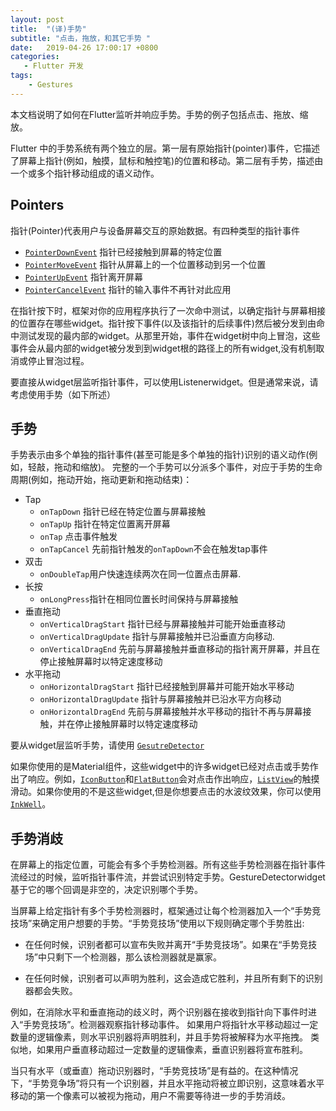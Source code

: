```yaml
---
layout: post
title:  "(译)手势"
subtitle: "点击，拖放，和其它手势 "
date:   2019-04-26 17:00:17 +0800
categories: 
   - Flutter 开发
tags:
    - Gestures
---
```


本文档说明了如何在Flutter监听并响应手势。手势的例子包括点击、拖放、缩放。

Flutter 中的手势系统有两个独立的层。第一层有原始指针(pointer)事件，它描述了屏幕上指针(例如，触摸，鼠标和触控笔)的位置和移动。第二层有手势，描述由一个或多个指针移动组成的语义动作。

<!--more-->


## Pointers

指针(Pointer)代表用户与设备屏幕交互的原始数据。有四种类型的指针事件

* [`PointerDownEvent`](https://api.flutter.dev/flutter/gestures/PointerDownEvent-class.html) 指针已经接触到屏幕的特定位置
* [`PointerMoveEvent`](https://api.flutter.dev/flutter/gestures/PointerMoveEvent-class.html) 指针从屏幕上的一个位置移动到另一个位置
* [`PointerUpEvent`](https://api.flutter.dev/flutter/gestures/PointerUpEvent-class.html) 指针离开屏幕
* [`PointerCancelEvent`](https://api.flutter.dev/flutter/gestures/PointerCancelEvent-class.html) 指针的输入事件不再针对此应用

在指针按下时，框架对你的应用程序执行了一次命中测试，以确定指针与屏幕相接的位置存在哪些widget。指针按下事件(以及该指针的后续事件)然后被分发到由命中测试发现的最内部的widget。从那里开始，事件在widget树中向上冒泡，这些事件会从最内部的widget被分发到到widget根的路径上的所有widget,没有机制取消或停止冒泡过程。

要直接从widget层监听指针事件，可以使用Listenerwidget。但是通常来说，请考虑使用手势（如下所述）

## 手势

手势表示由多个单独的指针事件(甚至可能是多个单独的指针)识别的语义动作(例如，轻敲，拖动和缩放)。 完整的一个手势可以分派多个事件，对应于手势的生命周期(例如，拖动开始，拖动更新和拖动结束)：

* Tap
  * `onTapDown` 指针已经在特定位置与屏幕接触
  * `onTapUp` 指针在特定位置离开屏幕
  * `onTap` 点击事件触发
  * `onTapCancel` 先前指针触发的`onTapDown`不会在触发tap事件
* 双击
  * `onDoubleTap`用户快速连续两次在同一位置点击屏幕.
* 长按
  * `onLongPress`指针在相同位置长时间保持与屏幕接触
* 垂直拖动
  * `onVerticalDragStart` 指针已经与屏幕接触并可能开始垂直移动
  * `onVerticalDragUpdate` 指针与屏幕接触并已沿垂直方向移动.
  * `onVerticalDragEnd` 先前与屏幕接触并垂直移动的指针离开屏幕，并且在停止接触屏幕时以特定速度移动
* 水平拖动
  * `onHorizontalDragStart` 指针已经接触到屏幕并可能开始水平移动
  * `onHorizontalDragUpdate` 指针与屏幕接触并已沿水平方向移动
  * `onHorizontalDragEnd` 先前与屏幕接触并水平移动的指针不再与屏幕接触，并在停止接触屏幕时以特定速度移动

要从widget层监听手势，请使用 [`GesutreDetector`](https://api.flutter.dev/flutter/widgets/GestureDetector-class.html)

如果你使用的是Material组件，这些widget中的许多widget已经对点击或手势作出了响应。例如，[`IconButton`](https://api.flutter.dev/flutter/material/IconButton-class.html)和[`FlatButton`](https://api.flutter.dev/flutter/material/FlatButton-class.html)会对点击作出响应，[`ListView`](https://api.flutter.dev/flutter/widgets/ListView-class.html)的触摸滑动。如果你使用的不是这些widget,但是你想要点击的水波纹效果，你可以使用[`InkWell`](https://api.flutter.dev/flutter/material/InkWell-class.html)。


## 手势消歧

在屏幕上的指定位置，可能会有多个手势检测器。所有这些手势检测器在指针事件流经过的时候，监听指针事件流，并尝试识别特定手势。GestureDetectorwidget基于它的哪个回调是非空的，决定识别哪个手势。

当屏幕上给定指针有多个手势检测器时，框架通过让每个检测器加入一个“手势竞技场”来确定用户想要的手势。“手势竞技场”使用以下规则确定哪个手势胜出:

* 在任何时候，识别者都可以宣布失败并离开“手势竞技场”。如果在“手势竞技场”中只剩下一个检测器，那么该检测器就是赢家。

* 在任何时候，识别者可以声明为胜利，这会造成它胜利，并且所有剩下的识别器都会失败。

例如，在消除水平和垂直拖动的歧义时，两个识别器在接收到指针向下事件时进入“手势竞技场”。检测器观察指针移动事件。 如果用户将指针水平移动超过一定数量的逻辑像素，则水平识别器将声明胜利，并且手势将被解释为水平拖拽。 类似地，如果用户垂直移动超过一定数量的逻辑像素，垂直识别器将宣布胜利。

当只有水平（或垂直）拖动识别器时，“手势竞技场”是有益的。在这种情况下，“手势竞争场”将只有一个识别器，并且水平拖动将被立即识别，这意味着水平移动的第一个像素可以被视为拖动，用户不需要等待进一步的手势消歧。



